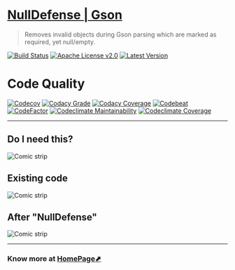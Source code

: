 # [NullDefense | Gson](https://venomvendor.github.io/NullDefense)
> Removes invalid objects during Gson parsing which are marked as required, yet null/empty.

[![Build Status](https://img.shields.io/travis/VenomVendor/NullDefense/master.svg?logo=travis)](https://travis-ci.org/VenomVendor/NullDefense)
[![Apache License v2.0](https://img.shields.io/badge/License-Apache%202.0-brightgreen.svg)](https://github.com/VenomVendor/NullDefense/blob/master/LICENSE)
[![Latest Version](https://img.shields.io/maven-metadata/v/https/jcenter.bintray.com/com/venomvendor/gson-nulldefense/maven-metadata.xml.svg)](https://bintray.com/bintray/jcenter/NullDefense)

# Code Quality
[![Codecov](https://codecov.io/gh/VenomVendor/NullDefense/branch/master/graph/badge.svg)](https://codecov.io/gh/VenomVendor/NullDefense)
[![Codacy Grade](https://api.codacy.com/project/badge/Grade/f067e5c9a9c14c53843bc56f0669d993)](https://www.codacy.com/app/VenomVendor/NullDefense?utm_source=github.com&utm_medium=referral&utm_content=VenomVendor/NullDefense&utm_campaign=Badge_Grade)
[![Codacy Coverage](https://api.codacy.com/project/badge/Coverage/f067e5c9a9c14c53843bc56f0669d993)](https://www.codacy.com/app/VenomVendor/NullDefense?utm_source=github.com&utm_medium=referral&utm_content=VenomVendor/NullDefense&utm_campaign=Badge_Coverage)
[![Codebeat](https://codebeat.co/badges/ef5996c2-d284-454e-a497-f5438f8867e7)](https://codebeat.co/projects/github-com-venomvendor-nulldefense-master)
[![CodeFactor](https://www.codefactor.io/repository/github/venomvendor/nulldefense/badge)](https://www.codefactor.io/repository/github/venomvendor/nulldefense)
[![Codeclimate Maintainability](https://api.codeclimate.com/v1/badges/12788f6de414f39eb749/maintainability)](https://codeclimate.com/github/VenomVendor/NullDefense/maintainability)
[![Codeclimate Coverage](https://api.codeclimate.com/v1/badges/12788f6de414f39eb749/test_coverage)](https://codeclimate.com/github/VenomVendor/NullDefense/test_coverage)

-----------

## Do I need this?
![Comic strip](https://github.com/VenomVendor/NullDefense/raw/master/assets/comic-strip.jpg?raw=true "What management wants")

## Existing code
![Comic strip](https://github.com/VenomVendor/NullDefense/raw/master/assets/pre-processing.jpg?raw=true "Add null checks everywhere")

## After "NullDefense"
![Comic strip](https://github.com/VenomVendor/NullDefense/raw/master/assets/post-processing.jpg?raw=true "Just do it")

-----------

### Know more at [HomePage⬈](https://venomvendor.github.io/NullDefense)
